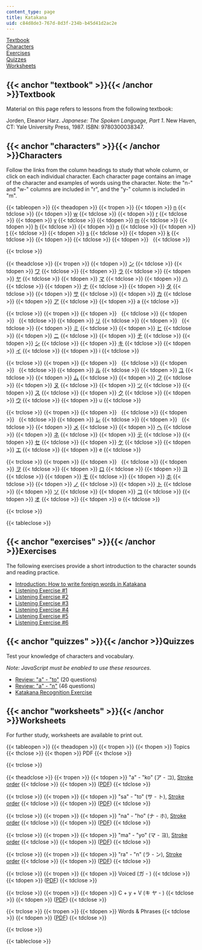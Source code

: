 ```yaml
---
content_type: page
title: Katakana
uid: c84d8de3-767d-8d3f-234b-b45d41d2ac2e
---
```


[Textbook](#textbook)  
[Characters](#characters)  
[Exercises](#exercises)  
[Quizzes](#quizzes)  
[Worksheets](#worksheets)

{{< anchor "textbook" >}}{{< /anchor >}}Textbook
------------------------------------------------

Material on this page refers to lessons from the following textbook:

Jorden, Eleanor Harz. _Japanese: The Spoken Language, Part 1_. New Haven, CT: Yale University Press, 1987. ISBN: 9780300038347.

{{< anchor "characters" >}}{{< /anchor >}}Characters
----------------------------------------------------

Follow the links from the column headings to study that whole column, or click on each individual character. Each character page contains an image of the character and examples of words using the character. Note: the "n-" and "w-" columns are included in "r", and the "y-" column is included in "m".

{{< tableopen >}}
{{< theadopen >}}
{{< tropen >}}
{{< tdopen >}}
[n](/resources/res-21g-01-kana-spring-2010/katakana/katakana-ra-n)
{{< tdclose >}}
{{< tdopen >}}
[w](/resources/res-21g-01-kana-spring-2010/katakana/katakana-ra-n)
{{< tdclose >}}
{{< tdopen >}}
[r](/resources/res-21g-01-kana-spring-2010/katakana/katakana-ra-n)
{{< tdclose >}}
{{< tdopen >}}
[y](/resources/res-21g-01-kana-spring-2010/katakana/katakana-ma-yo)
{{< tdclose >}}
{{< tdopen >}}
[m](/resources/res-21g-01-kana-spring-2010/katakana/katakana-ma-yo)
{{< tdclose >}}
{{< tdopen >}}
[h](/resources/res-21g-01-kana-spring-2010/katakana/katakana-ha-ho)
{{< tdclose >}}
{{< tdopen >}}
[n](/resources/res-21g-01-kana-spring-2010/katakana/katakana-na-no)
{{< tdclose >}}
{{< tdopen >}}
[t](/resources/res-21g-01-kana-spring-2010/katakana/katakana-ta-to)
{{< tdclose >}}
{{< tdopen >}}
[s](/resources/res-21g-01-kana-spring-2010/katakana/katakana-sa-so)
{{< tdclose >}}
{{< tdopen >}}
[k](/resources/res-21g-01-kana-spring-2010/katakana/katakana-ka-ko)
{{< tdclose >}}
{{< tdopen >}}
 [](/resources/res-21g-01-kana-spring-2010/katakana/katakana-a-o) 
{{< tdclose >}}
{{< tdopen >}}
 
{{< tdclose >}}

{{< trclose >}}

{{< theadclose >}}
{{< tropen >}}
{{< tdopen >}}
[ン](/resources/res-21g-01-kana-spring-2010/katakana/katakana-n)
{{< tdclose >}}
{{< tdopen >}}
[ワ](/resources/res-21g-01-kana-spring-2010/katakana/katakana-wa)
{{< tdclose >}}
{{< tdopen >}}
[ラ](/resources/res-21g-01-kana-spring-2010/katakana/katakana-ra)
{{< tdclose >}}
{{< tdopen >}}
[ヤ](/resources/res-21g-01-kana-spring-2010/katakana/katakana-ya)
{{< tdclose >}}
{{< tdopen >}}
[マ](/resources/res-21g-01-kana-spring-2010/katakana/katakana-ma)
{{< tdclose >}}
{{< tdopen >}}
[ハ](/resources/res-21g-01-kana-spring-2010/katakana/katakana-ha)
{{< tdclose >}}
{{< tdopen >}}
[ナ](/resources/res-21g-01-kana-spring-2010/katakana/katakana-na)
{{< tdclose >}}
{{< tdopen >}}
[タ](/resources/res-21g-01-kana-spring-2010/katakana/katakana-ta)
{{< tdclose >}}
{{< tdopen >}}
[サ](/resources/res-21g-01-kana-spring-2010/katakana/katakana-sa)
{{< tdclose >}}
{{< tdopen >}}
[カ](/resources/res-21g-01-kana-spring-2010/katakana/katakana-ka)
{{< tdclose >}}
{{< tdopen >}}
[ア](/resources/res-21g-01-kana-spring-2010/katakana/katakana-a)
{{< tdclose >}}
{{< tdopen >}}
a
{{< tdclose >}}

{{< trclose >}}
{{< tropen >}}
{{< tdopen >}}
 
{{< tdclose >}}
{{< tdopen >}}
 
{{< tdclose >}}
{{< tdopen >}}
[リ](/resources/res-21g-01-kana-spring-2010/katakana/katakana-ri)
{{< tdclose >}}
{{< tdopen >}}
 
{{< tdclose >}}
{{< tdopen >}}
[ミ](/resources/res-21g-01-kana-spring-2010/katakana/katakana-mi)
{{< tdclose >}}
{{< tdopen >}}
[ヒ](/resources/res-21g-01-kana-spring-2010/katakana/katakana-hi)
{{< tdclose >}}
{{< tdopen >}}
[ニ](/resources/res-21g-01-kana-spring-2010/katakana/katakana-ni)
{{< tdclose >}}
{{< tdopen >}}
[チ](/resources/res-21g-01-kana-spring-2010/katakana/katakana-ti-chi)
{{< tdclose >}}
{{< tdopen >}}
[シ](/resources/res-21g-01-kana-spring-2010/katakana/katakana-si-shi)
{{< tdclose >}}
{{< tdopen >}}
[キ](/resources/res-21g-01-kana-spring-2010/katakana/katakana-ki)
{{< tdclose >}}
{{< tdopen >}}
[イ](/resources/res-21g-01-kana-spring-2010/katakana/katakana-i)
{{< tdclose >}}
{{< tdopen >}}
i
{{< tdclose >}}

{{< trclose >}}
{{< tropen >}}
{{< tdopen >}}
 
{{< tdclose >}}
{{< tdopen >}}
 
{{< tdclose >}}
{{< tdopen >}}
[ル](/resources/res-21g-01-kana-spring-2010/katakana/katakana-ru)
{{< tdclose >}}
{{< tdopen >}}
[ユ](/resources/res-21g-01-kana-spring-2010/katakana/katakana-yu)
{{< tdclose >}}
{{< tdopen >}}
[ム](/resources/res-21g-01-kana-spring-2010/katakana/katakana-mu)
{{< tdclose >}}
{{< tdopen >}}
[フ](/resources/res-21g-01-kana-spring-2010/katakana/katakana-hu-fu)
{{< tdclose >}}
{{< tdopen >}}
[ヌ](/resources/res-21g-01-kana-spring-2010/katakana/katakana-nu)
{{< tdclose >}}
{{< tdopen >}}
[ツ](/resources/res-21g-01-kana-spring-2010/katakana/katakana-tu-tsu)
{{< tdclose >}}
{{< tdopen >}}
[ス](/resources/res-21g-01-kana-spring-2010/katakana/katakana-su)
{{< tdclose >}}
{{< tdopen >}}
[ク](/resources/res-21g-01-kana-spring-2010/katakana/katakana-ku)
{{< tdclose >}}
{{< tdopen >}}
[ウ](/resources/res-21g-01-kana-spring-2010/katakana/katakana-u)
{{< tdclose >}}
{{< tdopen >}}
u
{{< tdclose >}}

{{< trclose >}}
{{< tropen >}}
{{< tdopen >}}
 
{{< tdclose >}}
{{< tdopen >}}
 
{{< tdclose >}}
{{< tdopen >}}
[レ](/resources/res-21g-01-kana-spring-2010/katakana/katakana-re)
{{< tdclose >}}
{{< tdopen >}}
 
{{< tdclose >}}
{{< tdopen >}}
[メ](/resources/res-21g-01-kana-spring-2010/katakana/katakana-me)
{{< tdclose >}}
{{< tdopen >}}
[ヘ](/resources/res-21g-01-kana-spring-2010/katakana/katakana-he)
{{< tdclose >}}
{{< tdopen >}}
[ネ](/resources/res-21g-01-kana-spring-2010/katakana/katakana-ne)
{{< tdclose >}}
{{< tdopen >}}
[テ](/resources/res-21g-01-kana-spring-2010/katakana/katakana-te)
{{< tdclose >}}
{{< tdopen >}}
[セ](/resources/res-21g-01-kana-spring-2010/katakana/katakana-se)
{{< tdclose >}}
{{< tdopen >}}
[ケ](/resources/res-21g-01-kana-spring-2010/katakana/katakana-ke)
{{< tdclose >}}
{{< tdopen >}}
[エ](/resources/res-21g-01-kana-spring-2010/katakana/katakana-e)
{{< tdclose >}}
{{< tdopen >}}
e
{{< tdclose >}}

{{< trclose >}}
{{< tropen >}}
{{< tdopen >}}
 
{{< tdclose >}}
{{< tdopen >}}
[ヲ](/resources/res-21g-01-kana-spring-2010/katakana/katakana-w-o)
{{< tdclose >}}
{{< tdopen >}}
[ロ](/resources/res-21g-01-kana-spring-2010/katakana/katakana-ro)
{{< tdclose >}}
{{< tdopen >}}
[ヨ](/resources/res-21g-01-kana-spring-2010/katakana/katakana-yo)
{{< tdclose >}}
{{< tdopen >}}
[モ](/resources/res-21g-01-kana-spring-2010/katakana/katakana-mo)
{{< tdclose >}}
{{< tdopen >}}
[ホ](/resources/res-21g-01-kana-spring-2010/katakana/katakana-ho)
{{< tdclose >}}
{{< tdopen >}}
[ノ](/resources/res-21g-01-kana-spring-2010/katakana/katakana-no)
{{< tdclose >}}
{{< tdopen >}}
[ト](/resources/res-21g-01-kana-spring-2010/katakana/katakana-to)
{{< tdclose >}}
{{< tdopen >}}
[ソ](/resources/res-21g-01-kana-spring-2010/katakana/katakana-so)
{{< tdclose >}}
{{< tdopen >}}
[コ](/resources/res-21g-01-kana-spring-2010/katakana/katakana-ko)
{{< tdclose >}}
{{< tdopen >}}
[オ](/resources/res-21g-01-kana-spring-2010/katakana/katakana-o)
{{< tdclose >}}
{{< tdopen >}}
o
{{< tdclose >}}

{{< trclose >}}

{{< tableclose >}}

{{< anchor "exercises" >}}{{< /anchor >}}Exercises
--------------------------------------------------

The following exercises provide a short introduction to the character sounds and reading practice.

*   [Introduction: How to write foreign words in Katakana](/resources/res-21g-01-kana-spring-2010/katakana)
*   [Listening Exercise #1](/resources/res-21g-01-kana-spring-2010/katakana/katakana-exercise-sheet-listening-1)
*   [Listening Exercise #2](/resources/res-21g-01-kana-spring-2010/katakana/katakana-exercise-sheet-listening-2)
*   [Listening Exercise #3](/resources/res-21g-01-kana-spring-2010/katakana/katakana-exercise-sheet-listening-3)
*   [Listening Exercise #4](/resources/res-21g-01-kana-spring-2010/katakana/katakana-exercise-sheet-listening-4)
*   [Listening Exercise #5](/resources/res-21g-01-kana-spring-2010/katakana/katakana-exercise-sheet-listening-5)
*   [Listening Exercise #6](/resources/res-21g-01-kana-spring-2010/katakana/katakana-exercise-sheet-listening-6)

{{< anchor "quizzes" >}}{{< /anchor >}}Quizzes
----------------------------------------------

Test your knowledge of characters and vocabulary.

_Note: JavaScript must be enabled to use these resources_.

*   [Review: "a" - "to"](/resources/res-21g-01-kana-spring-2010/katakana/katakana-review-quiz-a-to) (20 questions)
*   [Review: "a" - "n"](/resources/res-21g-01-kana-spring-2010/katakana/katakana-review-quiz-a-n) (46 questions)
*   [Katakana Recognition Exercise](/resources/res-21g-01-kana-spring-2010/katakana/katakana-recognition-exercise)

{{< anchor "worksheets" >}}{{< /anchor >}}Worksheets
----------------------------------------------------

For further study, worksheets are available to print out.

{{< tableopen >}}
{{< theadopen >}}
{{< tropen >}}
{{< thopen >}}
Topics
{{< thclose >}}
{{< thopen >}}
PDF
{{< thclose >}}

{{< trclose >}}

{{< theadclose >}}
{{< tropen >}}
{{< tdopen >}}
"a" - "ko" (ア - コ), [Stroke order](/resources/res-21g-01-kana-spring-2010/katakana/stroke-order-a-o)
{{< tdclose >}}
{{< tdopen >}}
([PDF](/resources/res-21g-01-kana-spring-2010/katakana/MITRES_21G_01S10_k1.pdf))
{{< tdclose >}}

{{< trclose >}}
{{< tropen >}}
{{< tdopen >}}
"sa" - "to" (サ - ト), [Stroke order](/resources/res-21g-01-kana-spring-2010/katakana/stroke-2)
{{< tdclose >}}
{{< tdopen >}}
([PDF](/resources/res-21g-01-kana-spring-2010/katakana/MITRES_21G_01S10_k2.pdf))
{{< tdclose >}}

{{< trclose >}}
{{< tropen >}}
{{< tdopen >}}
"na" - "ho" (ナ - ホ), [Stroke order](/resources/res-21g-01-kana-spring-2010/katakana/stroke-3)
{{< tdclose >}}
{{< tdopen >}}
([PDF](/resources/res-21g-01-kana-spring-2010/katakana/MITRES_21G_01S10_k3.pdf))
{{< tdclose >}}

{{< trclose >}}
{{< tropen >}}
{{< tdopen >}}
"ma" - "yo" (マ - ヨ), [Stroke order](/resources/res-21g-01-kana-spring-2010/katakana/stroke-4)
{{< tdclose >}}
{{< tdopen >}}
([PDF](/resources/res-21g-01-kana-spring-2010/katakana/MITRES_21G_01S10_k4.pdf))
{{< tdclose >}}

{{< trclose >}}
{{< tropen >}}
{{< tdopen >}}
"ra" - "n" (ラ - ン), [Stroke order](/resources/res-21g-01-kana-spring-2010/katakana/stroke-5)
{{< tdclose >}}
{{< tdopen >}}
([PDF](/resources/res-21g-01-kana-spring-2010/katakana/MITRES_21G_01S10_k5.pdf))
{{< tdclose >}}

{{< trclose >}}
{{< tropen >}}
{{< tdopen >}}
Voiced (ガ - )
{{< tdclose >}}
{{< tdopen >}}
([PDF](/resources/res-21g-01-kana-spring-2010/katakana/MITRES_21G_01S10_k6.pdf))
{{< tdclose >}}

{{< trclose >}}
{{< tropen >}}
{{< tdopen >}}
C + y + V (キ ヤ - )
{{< tdclose >}}
{{< tdopen >}}
([PDF](/resources/res-21g-01-kana-spring-2010/katakana/MITRES_21G_01S10_k7.pdf))
{{< tdclose >}}

{{< trclose >}}
{{< tropen >}}
{{< tdopen >}}
Words & Phrases
{{< tdclose >}}
{{< tdopen >}}
([PDF](/resources/res-21g-01-kana-spring-2010/katakana/MITRES_21G_01S10_k8.pdf))
{{< tdclose >}}

{{< trclose >}}

{{< tableclose >}}